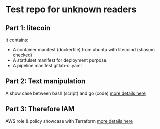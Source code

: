 # Test repo for unknown readers

## Part 1: litecoin 
It contains:
- A container manifest (dockerfile) from ubuntu with litecoind (shasum checked)
- A statfulset manifest for deployment purpose.
- A pipeline manifest gitlab-ci.yaml

## Part 2: Text manipulation
A show case between bash (script) and go (code)
[more details here](./text-manipulation/Readme.md)


## Part 3: Therefore IAM
AWS role & policy showcase with Terraform
[more details here](./iam-management/Readme.md)

